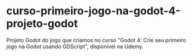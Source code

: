 # curso-primeiro-jogo-na-godot-4-projeto-godot
Projeto Godot do jogo que criamos no curso "Godot 4: Crie seu primeiro jogo na Godot usando GDScript", disponível na Udemy.
